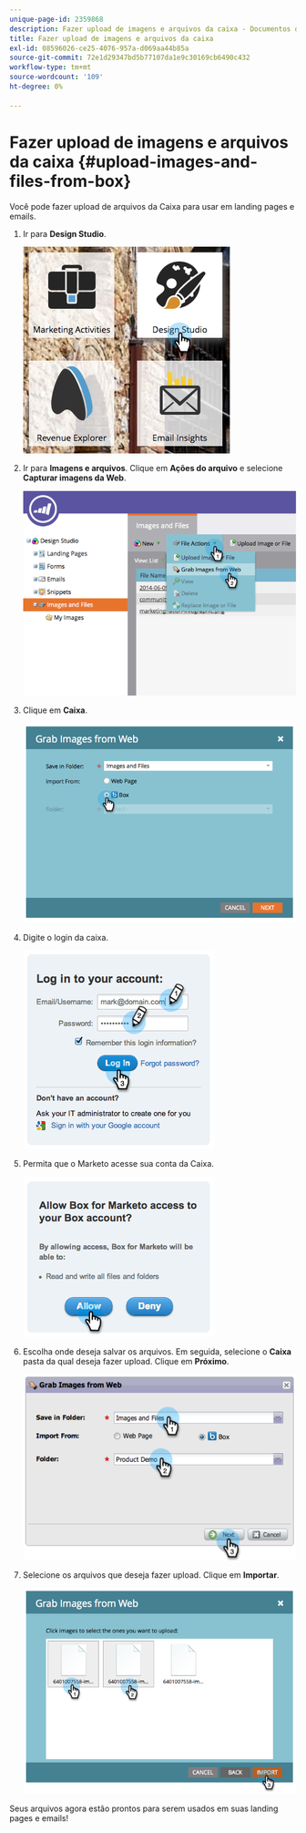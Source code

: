 ```yaml
---
unique-page-id: 2359868
description: Fazer upload de imagens e arquivos da caixa - Documentos do Marketo - Documentação do produto
title: Fazer upload de imagens e arquivos da caixa
exl-id: 08596026-ce25-4076-957a-d069aa44b85a
source-git-commit: 72e1d29347bd5b77107da1e9c30169cb6490c432
workflow-type: tm+mt
source-wordcount: '109'
ht-degree: 0%

---
```


# Fazer upload de imagens e arquivos da caixa {#upload-images-and-files-from-box}

Você pode fazer upload de arquivos da Caixa para usar em landing pages e emails.

1. Ir para **Design Studio**.

   ![](assets/designstudio-3.png)

1. Ir para **Imagens e arquivos**. Clique em **Ações do arquivo** e selecione **Capturar imagens da Web**.

   ![](assets/image2014-9-16-12-3a50-3a40.png)

1. Clique em **Caixa**.

   ![](assets/image2014-9-16-12-3a50-3a56.png)

1. Digite o login da caixa.

   ![](assets/image2014-9-16-12-3a51-3a10.png)

1. Permita que o Marketo acesse sua conta da Caixa.

   ![](assets/image2014-9-16-12-3a51-3a28.png)

1. Escolha onde deseja salvar os arquivos. Em seguida, selecione o **Caixa** pasta da qual deseja fazer upload. Clique em **Próximo**.

   ![](assets/image2014-9-16-12-3a51-3a59.png)

1. Selecione os arquivos que deseja fazer upload. Clique em **Importar**.

   ![](assets/image2014-9-16-12-3a52-3a15.png)

Seus arquivos agora estão prontos para serem usados em suas landing pages e emails!
